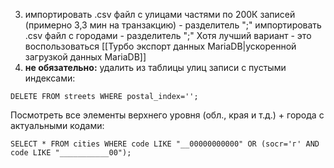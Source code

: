 3. импортировать .csv файл с улицами частями по 200К записей (примерно 3,3 мин на транзакцию) - разделитель ";"
	импортировать .csv файл с городами - разделитель ";"
	Хотя лучший вариант - это воспользоваться [[Турбо экспорт данных MariaDB|ускоренной загрузкой данных MariaDB]]
4. **не обязательно:** удалить из таблицы улиц записи с пустыми индексами:
```
DELETE FROM streets WHERE postal_index='';
```
Посмотреть все элементы верхнего уровня (обл., края и т.д.) + города с актуальными кодами:
```
SELECT * FROM cities WHERE code LIKE "__00000000000" OR (socr='г' AND code LIKE "___________00");
```
